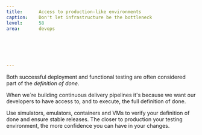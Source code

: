 ```yaml
---
title:      Access to production-like environments
caption:    Don't let infrastructure be the bottleneck
level:      58
area:       devops






---
```


Both successful deployment and functional testing are often considered part of the _definition of done_.

When we´re building continuous delivery pipelines it's because we want our developers to have access to, and to execute, the full definition of done.

Use simulators, emulators, containers and VMs to verify your definition of done and ensure stable releases. 
The closer to production your testing environment, the more confidence you can have in your changes.

